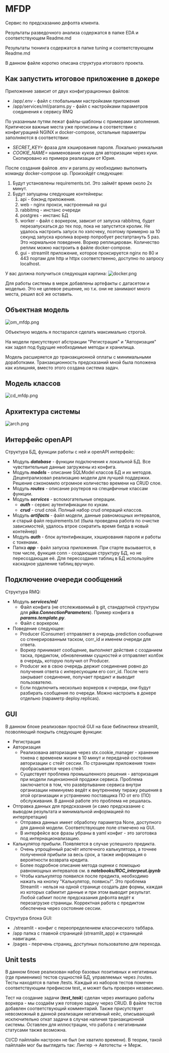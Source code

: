 # MFDP
Сервис по предсказанию дефолта клиента.

Результаты разведочного анализа содержатся в папке EDA и соответствующем Readme.md

Результаты тюнинга содержатся в папке tuning и соответствующем Readme.md

В данном файле коротко описана структура итогового проекта.

## Как запустить итоговое приложение в докере
Приложение зависит от двух конфигурационных файлов:
* /app/.env - файл с глобальными настройками приложения
* /app/services/ml/params.py - файл с настройками параметров соединения к сервису RMQ

По указанным путям лежат файлы-шаблоны с примерами заполнения. Критически важные места уже прописаны в соответствии с конфигурацией NGINX и docker-compose, остальные параметры заполняются в соответствии:
* _SECRET_KEY=_ фраза для хэширования пароля. Локально уникальная
* _COOKIE_NAME=_ наименование куков для авторизации через куки. Скопировано из примера реализации от Юрия.

После создания файлов .env и params.py необходимо выполнить команду docker-compose up. Произойдёт следующее:
1. Будут установлены requirements.txt. Это займёт время около 2х минут.
2. Будут запущены следующие контейнеры:
   1. api - бэкэнд приложения.
   2. web - nginx прокси, настроенный на gui
   3. rabbitmq - инстанс очереди
   4. postgres - инстанс БД
   5. worker - файл с воркером, зависит от запуска rabbitmq, будет перезапускаться до тех пор, пока не запустится кролик. Не удалось настроить запуск по хэлсчеку, поэтому примерно за 10 секунд запуска кролика воркер попробует рестатртануть 5 раз. Это нормальное поведение. Воркер реплицирован. Количество реплик можно настроить в файле docker-compose.
   6. gui - streamlit приложение, которое проксируется nginx по 80 и 443 портам для http и httpx соответственно, доступно по запросу localhost.

У вас должна получиться следующая картина:
![docker.png](images%2Fdocker.png)

Для работы системы в мерж добавлены артефакты с датасетом и моделью. Это не целевое решение, но т.к. они не занимают много места, решил всё же оставить.


## Объектная модель

![om_mfdp.png](images%2Fom_mfdp.png)

Объектную модель я постарался сделать максимально строгой. 

На модели присутствуют абстракции "Регистрация" и "Авторизация" как задел под будущие необходимые методы и хранилища.

Модель расширяется до транзакционной оплаты с минимальными доработками. Транзакционность предсказаний мной была положена как излишняя, вместо этого создана система задач.

## Модель классов
![cd_mfdp.png](images%2Fcd_mfdp.png)

## Архитектура системы
![arch.png](images%2Farch.png)

## Интерфейс openAPI

Структура БД, функции работы с ней и openAPI интерфейс:
* Модуль **_database_** - функции подключения к локальной БД. Все чувствительные данные загружены из конфига. 
* Модуль **_models_** - описание SQLModel классов БД и их методов. Децентрализовал реализацию модели для лучшей поддержки. Решение сэкономило огромное количество времени на CRUD слое.
* Модуль **_routes_** - описание роутеров на специфичные классам функции. 
* Модуль **_services_** - вспомогательные операции.
  * **_auth_** - сервис аутентификации по кукам.
  * **_crud_** - crud слой. Полный набор crud операций классов.
* Модуль **_artifacts_** - файл модели, данные равномощных интервалов, и старый файл requirements.txt (была проведена работа по очистке зависимостей, удалось втрое сократить время билда в новый контейнер)
* Модуль **_auth_** - блок аутентификации, хэширования пароля и работы с токенами.
* Папка **_app_** - файл запуска приложения. При старте вызывается, в том числе, функция conn - создающая структуру БД, но не пересоздающая её. Для пересоздания таблиц в БД используйте каскадное удаление таблиц вручную.

## Подключение очереди сообщений
Структура RMQ:
* Модуль **_services/ml/_**
  * Файл конфига (не отслеживаемый в git, стандартной структуры для **_pika.ConnectionParameters_**). Пример конфига в **_params.template.py_**.
  * Файл с воркером.
* Поведение следующее:
  * Producer (Consumer) отправляет в очередь prediction сообщение со сгенерированным таском, corr_id и именем очереди для ответа.
  * Воркер принимает сообщение, выполняет действия с созданием таска, предиктом, обновлениями сущностей и отправляет колбэк в очередь, которую получил от Producer.
  * Producer же в свою очередь держит соединение ровно до получения ответа с интересующим его corr_id. После чего закрывает соединение, получает предикт и выводит пользователю.
  * Если подключить несколько воркеров к очереди, они будут разбирать сообщения по очереди. Можно настроить в докере отдельно (параметр deploy.replicas).

## GUI
В данном блоке реализован простой GUI на базе библиотеки streamlit, позволяющий покрыть следующие функции:
* Регистрация
* Авторизация
  * Реализована авторизация через stx.cookie_manager - хранение токена с временем жизни в 10 минут и передачей состояния авторизации с стейт сессии. По страницам приложения токен пробрасывается через стейт.
  * Существует проблема промышленного решения - авторизация при модели лицензионной продажи сервиса. Проблема заключается в том, что развёртывание сервиса внутри организации неминуемо ведёт к внутреннему тиражу решения в этой организации и устранению поставщика ПО от его (ПО) обслуживания. В данной работе это проблема не решалась.
* Отправка данных для предсказания (и само предсказание с выводом результата и минимальной информацией по интерпретации)
  * Отправка данных имеет обработку параметра None, доступного для данной модели. Соответствующее поле отмечено на GUI.
  * В интерфейсе все фразы убраны в yaml конфиг - это заготовка под интернационализацию.
* Калькулятор прибыли. Появляется в случае успешного предикта.
  * Очень упрощённый расчёт ипотечного калькулятора, а точнее полученной прибыли за весь срок, а также информация о вероятности возврата кредита.
  * Более подробное описание метода оценки с помощью равномощных интервалов см. в **_notebooks/ROC_interpeut.ipynb_**
  * Чтобы калькулятор появился после предикта, необходимо нажать на кнопку "Калькулятор, появись!". Это проблема Streamlit - нельзя на одной странице создать две формы, каждая из которых сабмитит данные и при этом выводит результат. Любой сабмит после предсказания дефолта ведёт к перезагрузке страницы. Корректная работа с предиктом обеспечена через состояние сессии.

Структура блока GUI:
* ./streamlit - конфиг с переопределением классического таббара.
* /app папка с главной страницей (streamlit_app) и страницей навигации.
* /pages - перечень страниц, доступных пользователю для перехода.

## Unit tests
В данном блоке реализован набор базовых позитивных и негативных (где применимо) тестов сущностей БД, управляемых через /routes. Тесты находятся в папке /tests.
Каждый из наборов тестов помечен соответствующим префиксом test_ и может быть проверен независимо.

Тест на создание задачи (**_test_task_**) сделан через имитацию работы воркера - мы создаём уже готовую задачу через CRUD. В файле тестов добавлен соответствующий комментарий. Также присутствует невозможный в данной реализации негативный кейс, описывающий исключительно откат задачи в случае наличия транзакционной системы. Оставлен для иллюстрации, что работа с негативными статусами также возможна.

CI/CD пайплайн настроен не был (не хватило времени). В теории, такой пайплайн мог бы выглядеть так: Линтер -> Автотесты -> Мерж. 
